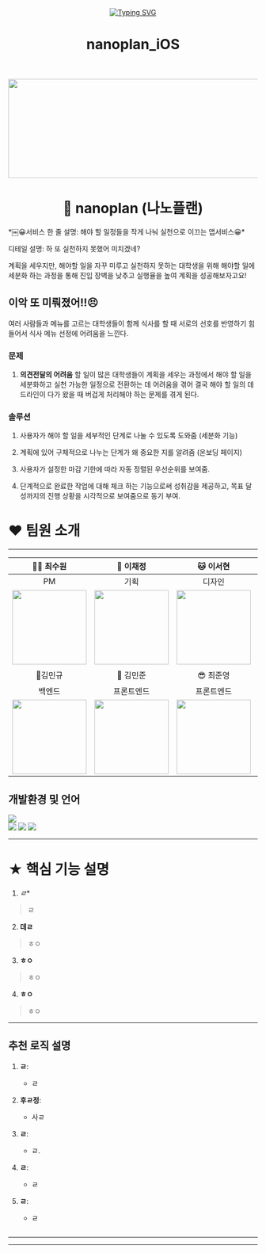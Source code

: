 <div align="center">  
  <a href="https://git.io/typing-svg">
    <img src="https://readme-typing-svg.demolab.com?font=Poppins&size=40&duration=3000&pause=2300&color=FFFFFF&center=true&random=false&height=80&lines=nanoplan" alt="Typing SVG" />
  </a>




# nanoplan_iOS

<br>
<br>

 

<img src="https://github.com/user-attachments/assets/1984afe8-7d40-4cfc-9de4-9c4ab4871223" width="600" height="200"/>

# 📓 nanoplan (나노플랜)

<div align="left"> 
*￼😀서비스 한 줄 설명: 해야 할 일정들을 작게 나눠 실천으로 이끄는 앱서비스😀*

디테일 설명: 하 또 실천하지 못했어 미치겠네?

계획을 세우지만, 
해야할 일을 자꾸 미루고 실천하지 못하는 대학생을 위해 해야할 일에 세분화 하는 과정을 통해 진입 장벽을 낮추고 실행율을 높여 계획을 성공해보자고요!


이악 또 미뤄졌어!!😣
---



여러 사람들과 메뉴를 고르는 대학생들이 함께 식사를 할 때 서로의 선호를 반영하기 힘들어서 식사 메뉴 선정에 어려움을 느낀다.

### 문제

1. **의견전달의 어려움**
할 일이 많은 대학생들이 계획을 세우는 과정에서 해야 할 일을 세분화하고 실천 가능한 일정으로 전환하는 데 어려움을 겪어 결국 해야 할 일의 데드라인이 다가 왔을 때 버겁게 처리해야 하는 문제를 겪게 된다.

### 솔루션

1. 사용자가 해야 할 일을 세부적인 단계로 나눌 수 있도록 도와줌 (세분화 기능)

2. 계획에 있어 구체적으로 나누는 단계가 왜 중요한 지를 알려줌 (온보딩 페이지)

3. 사용자가 설정한 마감 기한에 따라 자동 정렬된 우선순위를 보여줌.

4. 단계적으로 완료한 작업에 대해 체크 하는 기능으로써 성취감을 제공하고, 목표 달성까지의 진행 상황을 시각적으로 보여줌으로 동기 부여.



# ♥ 팀원 소개
------
|                                                🐻‍❄️ 최수원                                                 |                          🐰 이채정                           |                          🐱 이서현                           |                          📓 nanoplan                            |
|:-----------------------------------------------------------------------------------------------------:|:---------------------------------------------------------:|:---------------------------------------------------------:|:---------------------------------------------------------:|
|                                                  PM                                                   |                            기획                             |                           디자인                            |                            nano                            |
|  <img src="https://github.com/user-attachments/assets/1984afe8-7d40-4cfc-9de4-9c4ab4871223" style="width: 150px; height: 150px; object-fit: cover;">  |  <img src="https://github.com/user-attachments/assets/1984afe8-7d40-4cfc-9de4-9c4ab4871223" style="width: 150px; height: 150px; object-fit: cover;">   | <img src="https://github.com/user-attachments/assets/1984afe8-7d40-4cfc-9de4-9c4ab4871223" style="width: 150px; height: 150px; object-fit: cover;"> |  <img src="https://github.com/user-attachments/assets/1984afe8-7d40-4cfc-9de4-9c4ab4871223" style="width: 150px; height: 150px; object-fit: cover;">  |
|                                                🥨김민규                                                 |                          🪽 김민준                           |                          😎 최준영                           |                          ❣️ 김사랑                           |
|                                                  백엔드                                                  |                           프론트엔드                           |                           프론트엔드                           |                           프론트엔드                           |
| <img src="https://github.com/user-attachments/assets/1984afe8-7d40-4cfc-9de4-9c4ab4871223" style="width: 150px; height: 150px; object-fit: cover;"> | <img src="https://github.com/user-attachments/assets/4303940d-1e88-48f5-930b-22cfeb5246a1" style="width: 150px; height: 150px; object-fit: cover;"> | <img src="https://github.com/user-attachments/assets/1984afe8-7d40-4cfc-9de4-9c4ab4871223" style="width: 150px; height: 150px; object-fit: cover;"> | <img src="https://github.com/user-attachments/assets/89013085-a1ad-4969-8328-ef7617585873" style="width: 150px; height: 150px; object-fit: cover;"> |






## 개발환경 및 언어
<img src="https://img.shields.io/badge/Swift-white?style=for-the-badge&logo=Swift&logoColor=FF971A">
<div>
  <img src="https://img.shields.io/badge/Github-white?style=for-the-badge&logo=Github&logoColor=FF971A">
  <img src="https://img.shields.io/badge/Notion-white?style=for-the-badge&logo=Notion&logoColor=FF971A">
  <img src="https://img.shields.io/badge/Figma-white?style=for-the-badge&logo=Figma&logoColor=FF971A">
</div>




-------

# ★ 핵심 기능 설명

1. *ㄹ**
    
>    ㄹ
    
2. **데ㄹ** 
    
>   ㅎㅇ
    
3. **ㅎㅇ**
    
>    ㅎㅇ
    
4. **ㅎㅇ**
>    ㅎㅇ


----------

## 추천 로직 설명

1. **ㄹ**:
    - ㄹ

2. **후ㄹ정**:
    - 사ㄹ

3. **ㄹ**:
    - ㄹ.

4. **ㄹ**:
    - ㄹ

5. **ㄹ**:
    - ㄹ
  
     ##
-----





-----


